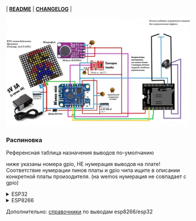 | __[README](/README.md)__ | __[CHANGELOG](/CHANGELOG.md)__ |

![Schematics](/doc/schematic.jpg)

### Распиновка
Референсная таблица назначения выводов по-умолчанию

ниже указаны номера gpio, НЕ нумерация выводов на плате! Соответствие нумерации пинов платы и gpio чипа ищите в описании конкретной платы произодителя. (на wemos нумерация не совпадает с gpio)


<details>
 <summary>ESP32</summary>

![esp32 pinout](https://cdn.shopify.com/s/files/1/0609/6011/2892/files/doc-full_pinout_Wroom_rev2.png?width=1500)

Общие рекоммендации:
- пины 34-36,39 работают **только на вход!** и не имеют внутренней подтяжки.
- пины 0,2,12 должны быть подтянуты к "земле" при рестарте/прошивке контроллера иначе он не загрузится/не будет шиться.
- универсальные безопасные пины 4-5,13-14,16-33
 
|gpio | назначение | запрещенные пины |
|-|-|-|
|0     | подключение матрицы|  |
|34    | вход микрофона|
|4     | TM1637 CLK|
|5     | TM1637 DIO|
|17    | tx (DFPlayer rx)|
|16    | rx (DFPlayer tx)|
|2     | TM1637 Clk|
|13    | TM1637 Data|
|15    | N канальный МОП (N-MOSFET)|
|14    | ttp223 или обычная кнопка|

[Подробнее](https://www.upesy.com/blogs/tutorials/esp32-pinout-reference-gpio-pins-ultimate-guide#) о выводах esp32

</details>

<details>
 <summary>ESP8266</summary> 

![8266 pinout](https://i0.wp.com/randomnerdtutorials.com/wp-content/uploads/2019/05/ESP8266-WeMos-D1-Mini-pinout-gpio-pin.png)

 Общие рекоммендации:
- универсальные безопасные пины 4-5,12-14
- с остальными так или иначе есть ограничения, см ссылку ниже для более подробной информации
* - обозначает рекоммендованый пин для конкретного устройства. Пин может иметь ограничения для использования с другими устройствами.
 
|gpio | назначение |
|-|-|
|0*    | подключение матрицы|
|acd0* | вход микрофона|
|4     | TM1637 CLK  (i2c SDA)|
|5     | TM1637 DIO  (i2c SCL)|
|12    | tx (DFPlayer rx)|
|14    | rx (DFPlayer tx)|
|2     | TM1637 Clk|
|13    | TM1637 Data|
|15*   | N канальный МОП (N-MOSFET)  /P-канальный транзистор подключать нельзя! вывод имеет внутреннюю подтяжку к земле|
|16    | ttp223 или обычная кнопка (не поддерживает прерывания)|

[Подробнее](https://randomnerdtutorials.com/esp8266-pinout-reference-gpios/) о выводах 8266
</details>

Дополнительно: [справочники](https://community.alexgyver.ru/threads/wifi-lampa-budilnik-obsuzhdenie-proshivki-firelamp_embui.7257/post-145868) по выводам esp8266/esp32

